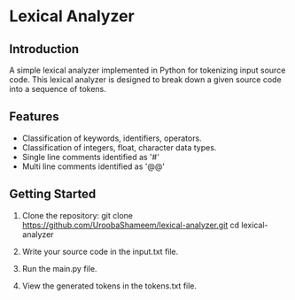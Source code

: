 # Lexical Analyzer
## Introduction
A simple lexical analyzer implemented in Python for tokenizing input source code. This lexical analyzer is designed to break down a given source code into a sequence of tokens.
## Features
- Classification of keywords, identifiers, operators.
- Classification of integers, float, character data types.
- Single line comments identified as '#'
- Multi line comments identified as '@@'

## Getting Started
1. Clone the repository:
   git clone https://github.com/UroobaShameem/lexical-analyzer.git
   cd lexical-analyzer

2. Write your source code in the input.txt file.
3. Run the main.py file.
4. View the generated tokens in the tokens.txt file.
